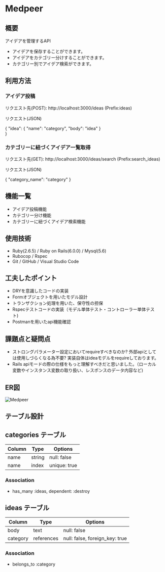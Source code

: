 # Medpeer


## 概要
アイデアを管理するAPI

- アイデアを保存することができます。
- アイデアをカテゴリー分けすることができます。
- カテゴリー別でアイデア検索ができます。


## 利用方法

### アイデア投稿

リクエスト先(POST): http://localhost:3000/ideas (Prefix:ideas)

リクエスト(JSON)

{
  "idea": {
    "name": "category",
    "body": "idea"
  }    
}

### カテゴリーに紐づくアイデア一覧取得

リクエスト先(GET): http://localhost:3000/ideas/search (Prefix:search_ideas)

リクエスト(JSON)

{
  "category_name": "category"
}


## 機能一覧

- アイデア投稿機能
- カテゴリー分け機能
- カテゴリーに紐づくアイデア検索機能


## 使用技術

- Ruby(2.6.5) / Ruby on Rails(6.0.0) / Mysql(5.6)
- Rubocop / Rspec
- Git / GitHub / Visual Studio Code


## 工夫したポイント

- DRYを意識したコードの実装
- Formオブジェクトを用いたモデル設計
- トランザクション処理を用いた、保守性の担保
- Rspecテストコードの実装（モデル単体テスト・コントローラー単体テスト)
- Postmanを用いたapi機能確認


## 課題点と疑問点

- ストロングパラメーター設定においてrequireすべきなのか? 外部apiとしては使用しづらくなる為不要? 実装自体はideaモデルをrequireしております。
- Rails apiモードの際の仕様をもっと理解すべきだと思いました。（ローカル変数やインスタンス変数の取り扱い、レスポンスのデータ内容など)


## ER図
![Medpeer](https://user-images.githubusercontent.com/75054906/111060175-547cc000-84de-11eb-83f9-d8c66ec9a0ab.png)


## テーブル設計

## categories テーブル

| Column | Type   | Options      |
| ------ | ------ | ------------ |
| name   | string | null: false  |
| name   | index  | unique: true |

### Association

- has_many :ideas, dependent: :destroy


## ideas テーブル

| Column   | Type       | Options                        |
| -------- | ---------- | ------------------------------ |
| body     | text       | null: false                    |
| category | references | null: false, foreign_key: true |

### Association

- belongs_to :category
